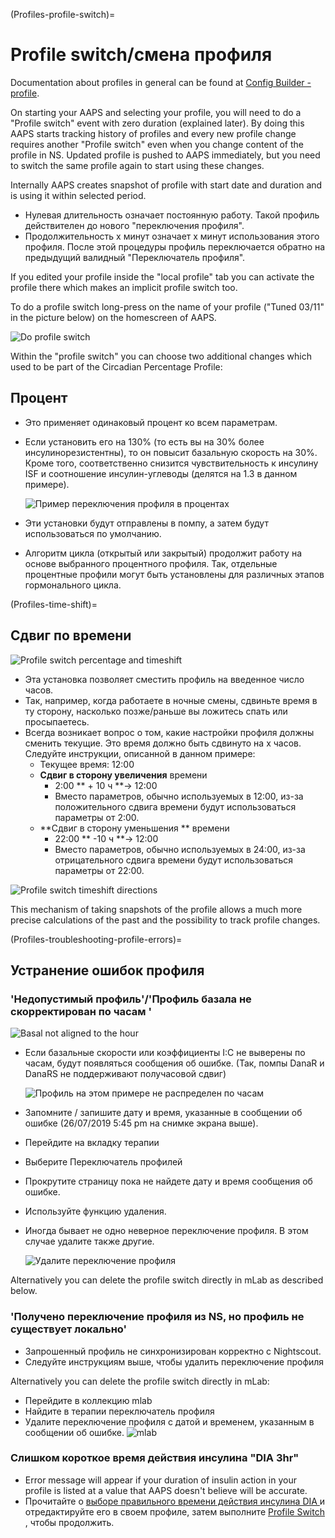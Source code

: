 (Profiles-profile-switch)=

# Profile switch/смена профиля

Documentation about profiles in general can be found at [Config Builder - profile](Config-Builder-profile).

On starting your AAPS and selecting your profile, you will need to do a "Profile switch" event with zero duration (explained later). By doing this AAPS starts tracking history of profiles and every new profile change requires another "Profile switch" even when you change content of the profile in NS. Updated profile is pushed to AAPS immediately, but you need to switch the same profile again to start using these changes.

Internally AAPS creates snapshot of profile with start date and duration and is using it within selected period.

* Нулевая длительность означает постоянную работу. Такой профиль действителен до нового "переключения профиля".
* Продолжительность х минут означает х минут использования этого профиля. После этой процедуры профиль переключается обратно на предыдущий валидный "Переключатель профиля".

If you edited your profile inside the "local profile" tab you can activate the profile there which makes an implicit profile switch too.

To do a profile switch long-press on the name of your profile ("Tuned 03/11" in the picture below) on the homescreen of AAPS.

![Do profile switch](../images/ProfileSwitch_HowTo.png)

Within the "profile switch" you can choose two additional changes which used to be part of the Circadian Percentage Profile:

## Процент

* Это применяет одинаковый процент ко всем параметрам. 
* Если установить его на 130% (то есть вы на 30% более инсулинорезистентны), то он повысит базальную скорость на 30%. Кроме того, соответственно снизится чувствительность к инсулину ISF и соотношение инсулин-углеводы (делятся на 1.3 в данном примере).
  
  ![Пример переключения профиля в процентах](../images/ProfileSwitchPercentage.png)

* Эти установки будут отправлены в помпу, а затем будут использоваться по умолчанию.

* Алгоритм цикла (открытый или закрытый) продолжит работу на основе выбранного процентного профиля. Так, отдельные процентные профили могут быть установлены для различных этапов гормонального цикла.

(Profiles-time-shift)=

## Сдвиг по времени

![Profile switch percentage and timeshift](../images/ProfileSwitchTimeShift2.png)

* Эта установка позволяет сместить профиль на введенное число часов. 
* Так, например, когда работаете в ночные смены, сдвиньте время в ту сторону, насколько позже/раньше вы ложитесь спать или просыпаетесь.
* Всегда возникает вопрос о том, какие настройки профиля должны сменить текущие. Это время должно быть сдвинуто на х часов. Следуйте инструкции, описанной в данном примере: 
  * Текущее время: 12:00
  * **Сдвиг в сторону увеличения** времени 
    * 2:00 ** + 10 ч **-> 12:00
    * Вместо параметров, обычно используемых в 12:00, из-за положительного сдвига времени будут использоваться параметры от 2:00.
  * **Сдвиг в сторону уменьшения ** времени 
    * 22:00 ** -10 ч **-> 12:00
    * Вместо параметров, обычно используемых в 24:00, из-за отрицательного сдвига времени будут использоваться параметры от 22:00.

![Profile switch timeshift directions](../images/ProfileSwitch_PlusMinus2.png)

This mechanism of taking snapshots of the profile allows a much more precise calculations of the past and the possibility to track profile changes.

(Profiles-troubleshooting-profile-errors)=

## Устранение ошибок профиля

### 'Недопустимый профиль'/'Профиль базала не скорректирован по часам '

![Basal not aligned to the hour](../images/BasalNotAlignedToHours2.png)

* Если базальные скорости или коэффициенты I:C не выверены по часам, будут появляться сообщения об ошибке. (Так, помпы DanaR и DanaRS не поддерживают получасовой сдвиг)
  
  ![Профиль на этом примере не распределен по часам](../images/ProfileNotAlignedToHours.png)

* Запомните / запишите дату и время, указанные в сообщении об ошибке (26/07/2019 5:45 pm на снимке экрана выше).

* Перейдите на вкладку терапии
* Выберите Переключатель профилей
* Прокрутите страницу пока не найдете дату и время сообщения об ошибке.
* Используйте функцию удаления.
* Иногда бывает не одно неверное переключение профиля. В этом случае удалите также другие.
  
  ![Удалите переключение профиля](../images/PSRemove.png)

Alternatively you can delete the profile switch directly in mLab as described below.

### 'Получено переключение профиля из NS, но профиль не существует локально'

* Запрошенный профиль не синхронизирован корректно с Nightscout.
* Следуйте инструкциям выше, чтобы удалить переключение профиля

Alternatively you can delete the profile switch directly in mLab:

* Перейдите в коллекцию mlab
* Найдите в терапии переключатель профиля
* Удалите переключение профиля с датой и временем, указанным в сообщении об ошибке. ![mlab](../images/mLabDeletePS.png)

### Слишком короткое время действия инсулина "DIA 3hr"

* Error message will appear if your duration of insulin action in your profile is listed at a value that AAPS doesn't believe will be accurate.
* Прочитайте о [ выборе правильного времени действия инсулина DIA ](https://www.diabettech.com/insulin/why-we-are-regularly-wrong-in-the-duration-of-insulin-action-dia-times-we-use-and-why-it-matters/) и отредактируйте его в своем профиле, затем выполните [ Profile Switch ](../Usage/Profiles), чтобы продолжить.